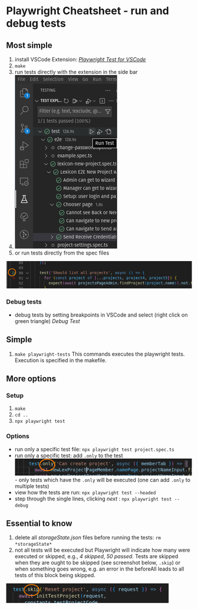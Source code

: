 # Playwright Cheatsheet - run and debug tests

## Most simple

1. install VSCode Extension: [_Playwright Test for VSCode_](https://marketplace.visualstudio.com/items?itemName=ms-playwright.playwright)
2. `make`
3. run tests directly with the extension in the side bar
4. ![Screenshot showing VSCode Playwright extension](playwright_extension_sidebar.png "Playwright Test for VSCode")
5. or run tests directly from the spec files

![Screenshot showing extension in the file](playwright_extension_in_test_file.png)

### Debug tests

- debug tests by setting breakpoints in VSCode and select (right click on green triangle) _Debug Test_

## Simple

1. `make playwright-tests`
   This commands executes the playwright tests. Execution is specified in the makefile.

## More options

### Setup

1. `make`
1. `cd ..`
1. `npx playwright test`

### Options

- run only a specific test file: `npx playwright test project.spec.ts`
- run only a specific test: add `.only` to the test
  ![Screenshot showing how to add .only to a test](debugging_dot_only.png) - only tests which have the `.only` will be executed (one can add `.only` to multiple tests)
- view how the tests are run: `npx playwright test --headed`
- step through the single lines, clicking _next_ : `npx playwright test --debug`

## Essential to know

1. delete all _storageState.json_ files before running the tests: `rm *storageState*`
1. not all tests will be executed but Playwright will indicate how many were executed or skipped, e.g., _4 skipped_, _50 passed_. Tests are skipped when they are ought to be skipped (see screenshot below, `.skip`) or when something goes wrong, e.g. an error in the beforeAll leads to all tests of this block being skipped.

![Screenshot showing how to add .skip to a test](debugging_dot_skip.png)
